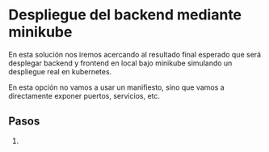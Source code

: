 # Despliegue del backend mediante minikube

En esta solución nos iremos acercando al resultado final esperado que será desplegar backend y frontend en local bajo minikube simulando un despliegue real en kubernetes.

En esta opción no vamos a usar un manifiesto, sino que vamos a directamente exponer puertos, servicios, etc.

## Pasos

1.
